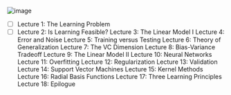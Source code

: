 ![image](https://github.com/user-attachments/assets/48f7f3fe-86d4-4859-b545-7e73eebbaca9)


 - [ ] Lecture 1: The Learning Problem
- [ ] Lecture 2: Is Learning Feasible?
Lecture 3: The Linear Model I
Lecture 4: Error and Noise
Lecture 5: Training versus Testing
Lecture 6: Theory of Generalization
Lecture 7: The VC Dimension
Lecture 8: Bias-Variance Tradeoff
Lecture 9: The Linear Model II
Lecture 10: Neural Networks
Lecture 11: Overfitting
Lecture 12: Regularization
Lecture 13: Validation
Lecture 14: Support Vector Machines
Lecture 15: Kernel Methods
Lecture 16: Radial Basis Functions
Lecture 17: Three Learning Principles
Lecture 18: Epilogue
